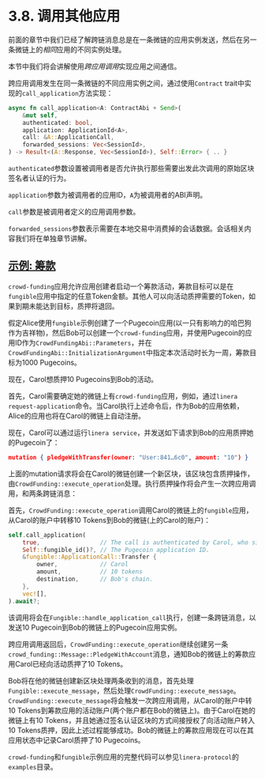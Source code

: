 # 3.8. 调用其他应用

前面的章节中我们已经了解跨链消息总是在一条微链的应用实例发送，然后在另一条微链上的*相同*应用的不同实例处理。

本节中我们将会讲解使用*跨应用调用*实现应用之间通信。

跨应用调用发生在同一条微链的不同应用实例之间，通过使用`Contract` trait中实现的`call_application`方法实现：

```rust
async fn call_application<A: ContractAbi + Send>(
    &mut self,
    authenticated: bool,
    application: ApplicationId<A>,
    call: &A::ApplicationCall,
    forwarded_sessions: Vec<SessionId>,
) -> Result<(A::Response, Vec<SessionId>), Self::Error> { .. }
```

`authenticated`参数设置被调用者是否允许执行那些需要出发此次调用的原始区块签名者认证的行为。

`application`参数为被调用者的应用ID，`A`为被调用者的ABI声明。

`call`参数是被调用者定义的应用调用参数。

`forwarded_sessions`参数表示需要在本地交易中消费掉的会话数据。会话相关内容我们将在单独章节讲解。

## [示例: 筹款](https://linera-dev.respeer.ai/#/zh_CN/sdk/composition?id=example-crowd-funding)

`crowd-funding`应用允许应用创建者启动一个筹款活动，筹款目标可以是在`fungible`应用中指定的任意Token金额。其他人可以向活动质押需要的Token，如果到期未能达到目标，质押将退回。

假定Alice使用`fungible`示例创建了一个Pugecoin应用(以一只有影响力的哈巴狗作为吉祥物)，然后Bob可以创建一个`crowd-funding`应用，并使用Pugecoin的应用ID作为`CrowdFundingAbi::Parameters`，并在`CrowdFundingAbi::InitializationArgument`中指定本次活动时长为一周，筹款目标为1000 Pugecoins。

现在，Carol想质押10 Pugecoins到Bob的活动。

首先，Carol需要确定她的微链上有`crowd-funding`应用，例如，通过`linera request-application`命令。当Carol执行上述命令后，作为Bob的应用依赖，Alice的应用也将在Carol的微链上自动注册。

现在，Carol可以通过运行`linera service`，并发送如下请求到Bob的应用质押她的Pugecoin了：

```json
mutation { pledgeWithTransfer(owner: "User:841…6c0", amount: "10") }
```

上面的mutation请求将会在Carol的微链创建一个新区块，该区块包含质押操作，由`CrowdFunding::execute_operation`处理。执行质押操作将会产生一次跨应用调用，和两条跨链消息：

首先，`CrowdFunding::execute_operation`调用Carol的微链上的`fungible`应用，从Carol的账户中转移10 Tokens到Bob的微链(上的Carol的账户)：

```rust
self.call_application(
    true,                 // The call is authenticated by Carol, who signed this block.
    Self::fungible_id()?, // The Pugecoin application ID.
    &fungible::ApplicationCall::Transfer {
        owner,            // Carol
        amount,           // 10 tokens
        destination,      // Bob's chain.
    },
    vec![],
).await?;
```

该调用将会在`Fungible::handle_application_call`执行，创建一条跨链消息，以发送10 Pugecoin到Bob的微链上的Pugecoin应用实例。

跨应用调用返回后，`CrowdFunding::execute_operation`继续创建另一条`crowd_funding::Message::PledgeWithAccount`消息，通知Bob的微链上的筹款应用Carol已经向活动质押了10 Tokens。

Bob将在他的微链创建新区块处理两条收到的消息，首先处理`Fungible::execute_message`，然后处理`CrowdFunding::execute_message`。`CrowdFunding::execute_message`将会触发一次跨应用调用，从Carol的账户中转10 Tokens到筹款应用的活动账户(两个账户都在Bob的微链上)。由于Carol在她的微链上有10 Tokens，并且她通过签名认证区块的方式间接授权了向活动账户转入10 Tokens质押，因此上述过程能够成功。Bob的微链上的筹款应用现在可以在其应用状态中记录Carol质押了10 Pugecoins。

`crowd-funding`和`fungible`示例应用的完整代码可以参见`linera-protocol`的`examples`目录。
